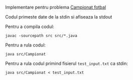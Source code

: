 Implementare pentru problema [Campionat fotbal](Problema_9.pdf)

Codul primeste date de la stdin si afiseaza la stdout

Pentru a compila codul:

```
javac -sourcepath src src/*.java
```

Pentru a rula codul:
```
java src/Campionat
```

Pentru a rula codul primind fisierul `test_input.txt` ca stdin:
```
java src/Campionat < test_input.txt
```